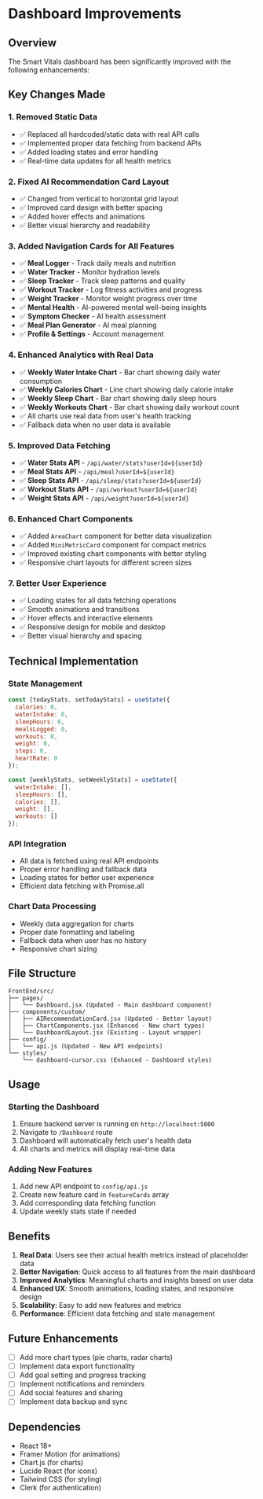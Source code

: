 # Dashboard Improvements

## Overview
The Smart Vitals dashboard has been significantly improved with the following enhancements:

## Key Changes Made

### 1. Removed Static Data
- ✅ Replaced all hardcoded/static data with real API calls
- ✅ Implemented proper data fetching from backend APIs
- ✅ Added loading states and error handling
- ✅ Real-time data updates for all health metrics

### 2. Fixed AI Recommendation Card Layout
- ✅ Changed from vertical to horizontal grid layout
- ✅ Improved card design with better spacing
- ✅ Added hover effects and animations
- ✅ Better visual hierarchy and readability

### 3. Added Navigation Cards for All Features
- ✅ **Meal Logger** - Track daily meals and nutrition
- ✅ **Water Tracker** - Monitor hydration levels
- ✅ **Sleep Tracker** - Track sleep patterns and quality
- ✅ **Workout Tracker** - Log fitness activities and progress
- ✅ **Weight Tracker** - Monitor weight progress over time
- ✅ **Mental Health** - AI-powered mental well-being insights
- ✅ **Symptom Checker** - AI health assessment
- ✅ **Meal Plan Generator** - AI meal planning
- ✅ **Profile & Settings** - Account management

### 4. Enhanced Analytics with Real Data
- ✅ **Weekly Water Intake Chart** - Bar chart showing daily water consumption
- ✅ **Weekly Calories Chart** - Line chart showing daily calorie intake
- ✅ **Weekly Sleep Chart** - Bar chart showing daily sleep hours
- ✅ **Weekly Workouts Chart** - Bar chart showing daily workout count
- ✅ All charts use real data from user's health tracking
- ✅ Fallback data when no user data is available

### 5. Improved Data Fetching
- ✅ **Water Stats API** - `/api/water/stats?userId=${userId}`
- ✅ **Meal Stats API** - `/api/meal?userId=${userId}`
- ✅ **Sleep Stats API** - `/api/sleep/stats?userId=${userId}`
- ✅ **Workout Stats API** - `/api/workout?userId=${userId}`
- ✅ **Weight Stats API** - `/api/weight?userId=${userId}`

### 6. Enhanced Chart Components
- ✅ Added `AreaChart` component for better data visualization
- ✅ Added `MiniMetricCard` component for compact metrics
- ✅ Improved existing chart components with better styling
- ✅ Responsive chart layouts for different screen sizes

### 7. Better User Experience
- ✅ Loading states for all data fetching operations
- ✅ Smooth animations and transitions
- ✅ Hover effects and interactive elements
- ✅ Responsive design for mobile and desktop
- ✅ Better visual hierarchy and spacing

## Technical Implementation

### State Management
```javascript
const [todayStats, setTodayStats] = useState({
  calories: 0,
  waterIntake: 0,
  sleepHours: 0,
  mealsLogged: 0,
  workouts: 0,
  weight: 0,
  steps: 0,
  heartRate: 0
});

const [weeklyStats, setWeeklyStats] = useState({
  waterIntake: [],
  sleepHours: [],
  calories: [],
  weight: [],
  workouts: []
});
```

### API Integration
- All data is fetched using real API endpoints
- Proper error handling and fallback data
- Loading states for better user experience
- Efficient data fetching with Promise.all

### Chart Data Processing
- Weekly data aggregation for charts
- Proper date formatting and labeling
- Fallback data when user has no history
- Responsive chart sizing

## File Structure

```
FrontEnd/src/
├── pages/
│   └── Dashboard.jsx (Updated - Main dashboard component)
├── components/custom/
│   ├── AIRecommendationCard.jsx (Updated - Better layout)
│   ├── ChartComponents.jsx (Enhanced - New chart types)
│   └── DashboardLayout.jsx (Existing - Layout wrapper)
├── config/
│   └── api.js (Updated - New API endpoints)
└── styles/
    └── dashboard-cursor.css (Enhanced - Dashboard styles)
```

## Usage

### Starting the Dashboard
1. Ensure backend server is running on `http://localhost:5000`
2. Navigate to `/Dashboard` route
3. Dashboard will automatically fetch user's health data
4. All charts and metrics will display real-time data

### Adding New Features
1. Add new API endpoint to `config/api.js`
2. Create new feature card in `featureCards` array
3. Add corresponding data fetching function
4. Update weekly stats state if needed

## Benefits

1. **Real Data**: Users see their actual health metrics instead of placeholder data
2. **Better Navigation**: Quick access to all features from the main dashboard
3. **Improved Analytics**: Meaningful charts and insights based on user data
4. **Enhanced UX**: Smooth animations, loading states, and responsive design
5. **Scalability**: Easy to add new features and metrics
6. **Performance**: Efficient data fetching and state management

## Future Enhancements

- [ ] Add more chart types (pie charts, radar charts)
- [ ] Implement data export functionality
- [ ] Add goal setting and progress tracking
- [ ] Implement notifications and reminders
- [ ] Add social features and sharing
- [ ] Implement data backup and sync

## Dependencies

- React 18+
- Framer Motion (for animations)
- Chart.js (for charts)
- Lucide React (for icons)
- Tailwind CSS (for styling)
- Clerk (for authentication)

